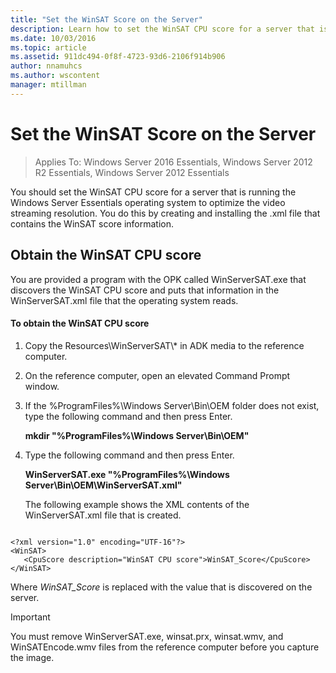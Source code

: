 ```yaml
---
title: "Set the WinSAT Score on the Server"
description: Learn how to set the WinSAT CPU score for a server that is running the Windows Server Essentials operating system to optimize the video streaming resolution.
ms.date: 10/03/2016
ms.topic: article
ms.assetid: 911dc494-0f8f-4723-93d6-2106f914b906
author: nnamuhcs
ms.author: wscontent
manager: mtillman
---
```


# Set the WinSAT Score on the Server

>Applies To: Windows Server 2016 Essentials, Windows Server 2012 R2 Essentials, Windows Server 2012 Essentials

You should set the WinSAT CPU score for a server that is running the  Windows Server Essentials operating system to optimize the video streaming resolution. You do this by creating and installing the .xml file that contains the WinSAT score information.

## Obtain the WinSAT CPU score
 You are provided a program with the OPK called WinServerSAT.exe that discovers the WinSAT CPU score and puts that information in the WinServerSAT.xml file that the operating system reads.

#### To obtain the WinSAT CPU score

1. Copy the Resources\WinServerSAT\\* in ADK media to the reference computer.

2. On the reference computer, open an elevated Command Prompt window.

3. If the %ProgramFiles%\Windows Server\Bin\OEM folder does not exist, type the following command and then press Enter.

    **mkdir "%ProgramFiles%\Windows Server\Bin\OEM"**

4. Type the following command and then press Enter.

    **WinServerSAT.exe "%ProgramFiles%\Windows Server\Bin\OEM\WinServerSAT.xml"**

   The following example shows the XML contents of the WinServerSAT.xml file that is created.

```

<?xml version="1.0" encoding="UTF-16"?>
<WinSAT>
   <CpuScore description="WinSAT CPU score">WinSAT_Score</CpuScore>
</WinSAT>
```

 Where *WinSAT_Score* is replaced with the value that is discovered on the server.

> [!IMPORTANT]
>  You must remove WinServerSAT.exe, winsat.prx, winsat.wmv, and WinSATEncode.wmv files from the reference computer before you capture the image.
